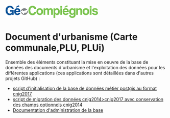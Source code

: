 ![picto](/doc/img/Logo_web-GeoCompiegnois.png)

# Document d'urbanisme (Carte communale,PLU, PLUi)

Ensemble des éléments constituant la mise en oeuvre de la base de données des documents d'urbanisme et l'exploitation des données pour les différentes applications (ces applications sont détaillées dans d'autres projets GitHub) :
- [script d'initialisation de la base de données métier postgis au format cnig2017](sql\init_bd_docurba.sql)
- [script de migration des données cnig2014>cnig2017 avec conservation des champs optionnels cnig2014](sql\init_bd_docurba.sql) 
- [Documentation d'administration de la base](doc/doc_admin_bd_docurba.md)
